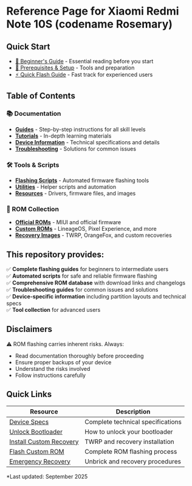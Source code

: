# Reference Page for Xiaomi Redmi Note 10S (codename Rosemary)
## Quick Start
- [📖 Beginner's Guide](docs/guides/beginners-guide.md) - Essential reading before you start
- [🔧 Prerequisites & Setup](docs/guides/prerequisites.md) - Tools and preparation
- [⚡ Quick Flash Guide](docs/guides/quick-flash.md) - Fast track for experienced users

## Table of Contents

### 📚 Documentation
- **[Guides](docs/guides/)** - Step-by-step instructions for all skill levels
- **[Tutorials](docs/tutorials/)** - In-depth learning materials
- **[Device Information](docs/device-info/)** - Technical specifications and details
- **[Troubleshooting](docs/troubleshooting/)** - Solutions for common issues

### 🛠️ Tools & Scripts
- **[Flashing Scripts](scripts/flashing/)** - Automated firmware flashing tools
- **[Utilities](scripts/tools/)** - Helper scripts and automation
- **[Resources](resources/)** - Drivers, firmware files, and images

### 💾 ROM Collection
- **[Official ROMs](roms/official/)** - MIUI and official firmware
- **[Custom ROMs](roms/custom/)** - LineageOS, Pixel Experience, and more
- **[Recovery Images](roms/recovery/)** - TWRP, OrangeFox, and custom recoveries

## This repository provides:

✅ **Complete flashing guides** for beginners to intermediate users  
✅ **Automated scripts** for safe and reliable firmware flashing  
✅ **Comprehensive ROM database** with download links and changelogs  
✅ **Troubleshooting guides** for common issues and solutions  
✅ **Device-specific information** including partition layouts and technical specs  
✅ **Tool collection** for advanced users  

## Disclaimers

⚠️ ROM flashing carries inherent risks. Always:
- Read documentation thoroughly before proceeding
- Ensure proper backups of your device
- Understand the risks involved
- Follow instructions carefully

## Quick Links

| Resource | Description |
|----------|-------------|
| [Device Specs](docs/device-info/specifications.md) | Complete technical specifications |
| [Unlock Bootloader](docs/guides/bootloader-unlock.md) | How to unlock your bootloader |
| [Install Custom Recovery](docs/guides/custom-recovery.md) | TWRP and recovery installation |
| [Flash Custom ROM](docs/guides/custom-rom-flash.md) | Complete ROM flashing process |
| [Emergency Recovery](docs/troubleshooting/unbrick-guide.md) | Unbrick and recovery procedures |

*Last updated: September 2025